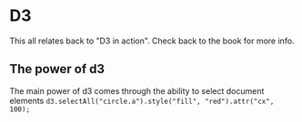 # D3

This all relates back to "D3 in action". Check back to the book for more info.

## The power of d3

The main power of d3 comes through the ability to select document elements
`d3.selectAll("circle.a").style("fill", "red").attr("cx", 100);`

